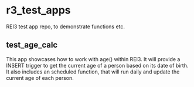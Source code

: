 # r3_test_apps
REI3 test app repo, to demonstrate functions etc.

## test_age_calc
This app showcases how to work with age() within REI3.
It will provide a INSERT trigger to get the current age of a person based on its date of birth.
It also includes an scheduled function, that will run daily and update the current age of each person.
